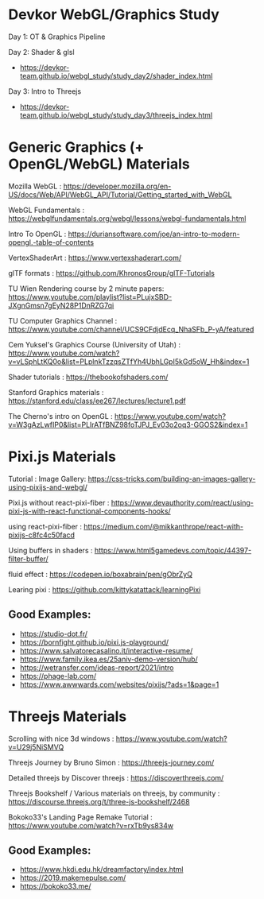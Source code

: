 # Devkor WebGL/Graphics Study

Day 1: OT & Graphics Pipeline

Day 2: Shader & glsl

- https://devkor-team.github.io/webgl_study/study_day2/shader_index.html

Day 3: Intro to Threejs

- https://devkor-team.github.io/webgl_study/study_day3/threejs_index.html

# Generic Graphics (+ OpenGL/WebGL) Materials

Mozilla WebGL : https://developer.mozilla.org/en-US/docs/Web/API/WebGL_API/Tutorial/Getting_started_with_WebGL

WebGL Fundamentals : https://webglfundamentals.org/webgl/lessons/webgl-fundamentals.html

Intro To OpenGL : https://duriansoftware.com/joe/an-intro-to-modern-opengl.-table-of-contents

VertexShaderArt : https://www.vertexshaderart.com/

glTF formats : https://github.com/KhronosGroup/glTF-Tutorials

TU Wien Rendering course by 2 minute papers: https://www.youtube.com/playlist?list=PLujxSBD-JXgnGmsn7gEyN28P1DnRZG7qi

TU Computer Graphics Channel : https://www.youtube.com/channel/UCS9CFdjdEcq_NhaSFb_P-yA/featured

Cem Yuksel's Graphics Course (University of Utah) : https://www.youtube.com/watch?v=vLSphLtKQ0o&list=PLplnkTzzqsZTfYh4UbhLGpI5kGd5oW_Hh&index=1

Shader tutorials : https://thebookofshaders.com/

Stanford Graphics materials : https://stanford.edu/class/ee267/lectures/lecture1.pdf

The Cherno's intro on OpenGL : https://www.youtube.com/watch?v=W3gAzLwfIP0&list=PLlrATfBNZ98foTJPJ_Ev03o2oq3-GGOS2&index=1

# Pixi.js Materials

Tutorial : Image Gallery: https://css-tricks.com/building-an-images-gallery-using-pixijs-and-webgl/

Pixi.js without react-pixi-fiber : https://www.devauthority.com/react/using-pixi-js-with-react-functional-components-hooks/

using react-pixi-fiber : https://medium.com/@mikkanthrope/react-with-pixijs-c8fc4c50facd

Using buffers in shaders : https://www.html5gamedevs.com/topic/44397-filter-buffer/

fluid effect : https://codepen.io/boxabrain/pen/gObrZyQ

Learing pixi : https://github.com/kittykatattack/learningPixi

## Good Examples:

- https://studio-dot.fr/
- https://bornfight.github.io/pixi.js-playground/
- https://www.salvatorecasalino.it/interactive-resume/
- https://www.family.ikea.es/25aniv-demo-version/hub/
- https://wetransfer.com/ideas-report/2021/intro
- https://phage-lab.com/
- https://www.awwwards.com/websites/pixijs/?ads=1&page=1

# Threejs Materials

Scrolling with nice 3d windows : https://www.youtube.com/watch?v=U29j5NiSMVQ

Threejs Journey by Bruno Simon : https://threejs-journey.com/

Detailed threejs by Discover threejs : https://discoverthreejs.com/

Threejs Bookshelf / Various materials on threejs, by community : https://discourse.threejs.org/t/three-js-bookshelf/2468

Bokoko33's Landing Page Remake Tutorial : https://www.youtube.com/watch?v=rxTb9ys834w

## Good Examples:

- https://www.hkdi.edu.hk/dreamfactory/index.html
- https://2019.makemepulse.com/
- https://bokoko33.me/
